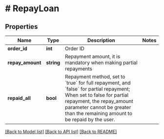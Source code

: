 # # RepayLoan

## Properties

Name | Type | Description | Notes
------------ | ------------- | ------------- | -------------
**order_id** | **int** | Order ID | 
**repay_amount** | **string** | Repayment amount, it is mandatory when making partial repayments | 
**repaid_all** | **bool** | Repayment method, set to &#x60;true&#x60; for full repayment, and &#x60;false&#x60; for partial repayment; When set to false for partial repayment, the repay_amount parameter cannot be greater than the remaining amount to be repaid by the user. | 

[[Back to Model list]](../../README.md#documentation-for-models) [[Back to API list]](../../README.md#documentation-for-api-endpoints) [[Back to README]](../../README.md)
